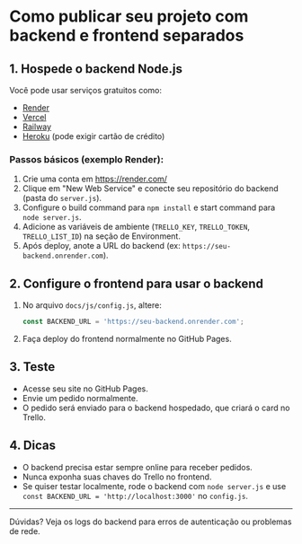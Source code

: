 # Como publicar seu projeto com backend e frontend separados

## 1. Hospede o backend Node.js

Você pode usar serviços gratuitos como:
- [Render](https://render.com/)
- [Vercel](https://vercel.com/)
- [Railway](https://railway.app/)
- [Heroku](https://heroku.com/) (pode exigir cartão de crédito)

### Passos básicos (exemplo Render):
1. Crie uma conta em https://render.com/
2. Clique em "New Web Service" e conecte seu repositório do backend (pasta do `server.js`).
3. Configure o build command para `npm install` e start command para `node server.js`.
4. Adicione as variáveis de ambiente (`TRELLO_KEY`, `TRELLO_TOKEN`, `TRELLO_LIST_ID`) na seção de Environment.
5. Após deploy, anote a URL do backend (ex: `https://seu-backend.onrender.com`).

## 2. Configure o frontend para usar o backend

1. No arquivo `docs/js/config.js`, altere:
   ```js
   const BACKEND_URL = 'https://seu-backend.onrender.com';
   ```
2. Faça deploy do frontend normalmente no GitHub Pages.

## 3. Teste

- Acesse seu site no GitHub Pages.
- Envie um pedido normalmente.
- O pedido será enviado para o backend hospedado, que criará o card no Trello.

## 4. Dicas
- O backend precisa estar sempre online para receber pedidos.
- Nunca exponha suas chaves do Trello no frontend.
- Se quiser testar localmente, rode o backend com `node server.js` e use `const BACKEND_URL = 'http://localhost:3000'` no `config.js`.

---

Dúvidas? Veja os logs do backend para erros de autenticação ou problemas de rede.
